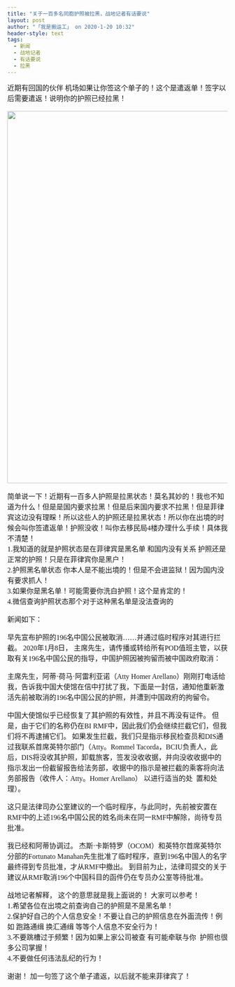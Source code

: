 ```yaml
---
title: "关于一百多名同胞护照被拉黑，战地记者有话要说"
layout: post
author: "「我是搬运工」 on 2020-1-20 10:32"
header-style: text
tags:
  - 新闻
  - 战地记者
  - 有话要说
  - 拉黑
---
```


<head></head>
<body>
 <font face="微软雅黑"><font size="3">近期有回国的伙伴 机场如果让你签这个单子的！这个是遣返单！签字以后需要遣返！说明你的护照已经拉黑！</font></font>
 <br> 
 <font face="微软雅黑"><font size="3"><br> </font></font> 
 <div align="center"> 
  <font face="微软雅黑"><font size="3"> 
    <ignore_js_op> 
     <img aid="1328181" src="https://bbs.boniu123.cc/data/attachment/forum/202001/19/024324ahkv1voo8cdlv3nc.jpg" zoomfile="data/attachment/forum/202001/19/024324ahkv1voo8cdlv3nc.jpg" file="data/attachment/forum/202001/19/024324ahkv1voo8cdlv3nc.jpg" width="850" inpost="1"> 
     <div class="tip tip_4 aimg_tip" id="aimg_1328181_menu" style="position: absolute; display: none" disautofocus="true"> 
      <div class="xs0"> 
       <p><strong>photo_2020-01-17_22-10-09.jpg</strong> <em class="xg1">(169.55 KB, 下载次数: 0)</em></p> 
       <p> <a href="forum.php?mod=attachment&amp;aid=MTMyODE4MXw5YTRhMzZiOHwxNTc5NDg4MDQxfDB8NTUzNjU1&amp;nothumb=yes" target="_blank">下载附件</a> &nbsp;<a href="javascript:;" onclick="showWindow(this.id, this.getAttribute('url'), 'get', 0);" id="savephoto_1328181" url="home.php?mod=spacecp&amp;ac=album&amp;op=saveforumphoto&amp;aid=1328181&amp;handlekey=savephoto_1328181">保存到相册</a> </p> 
       <p class="xg1 y"><span title="2020-1-19 02:43">昨天&nbsp;02:43</span> 上传</p> 
      </div> 
      <div class="tip_horn"></div> 
     </div> 
    </ignore_js_op> </font></font> 
 </div>
 <br> 
 <font face="微软雅黑"><font size="3">简单说一下！近期有一百多人护照是拉黑状态！莫名其妙的！我也不知道为什么！但是是国内要求拉黑！但是后来国内要求不拉黑！但是菲律宾这边没有理睬！所以这些人的护照还是拉黑状态！所以你在出境的时候会叫你签遣返单！护照没收！叫你去移民局4楼办理什么手续！具体我不清楚！</font></font>
 <font face="微软雅黑"><font size="3"><br> </font></font>
 <font face="微软雅黑"><font size="3">1.我知道的就是护照状态是在菲律宾是黑名单 和国内没有关系 护照还是正常的护照！只是在菲律宾你是黑户！</font></font>
 <br> 
 <font face="微软雅黑"><font size="3">2.护照黑名单状态 你本人是不能出境的！但是不会进监狱！因为国内没有要求抓人！</font></font>
 <br> 
 <font face="微软雅黑"><font size="3">3.如果你是黑名单！可能需要你洗白护照！这个是肯定的！</font></font>
 <br> 
 <font face="微软雅黑"><font size="3">4.微信查询护照状态那个对于这种黑名单是没法查询的 </font></font>
 <br> 
 <br> 
 <font face="微软雅黑"><font size="3">新闻如下：</font></font>
 <font face="微软雅黑"><font size="3"><br> </font></font>
 <br> 
 <font face="微软雅黑"><font size="3">早先宣布护照的196名中国公民被取消……并通过临时程序对其进行拦截。</font></font>
 <font face="微软雅黑"><font size="3">2020年1月8日，</font></font>
 <font face="微软雅黑"><font size="3">主席先生，请传播或转给所有POD值班主管，以获取有关196名中国公民的指导，中国护照因被拘留而被中国政府取消：</font></font>
 <font face="微软雅黑"><font size="3"><br> </font></font>
 <br> 
 <font face="微软雅黑"><font size="3">主席先生，阿蒂·荷马·阿雷利亚诺（Atty Homer Arellano）刚刚打电话给我，告诉我中国大使馆在信中打扰了我，下面是一封信，通知他重新激活先前被取消的196名中国公民的护照，并遭到中国政府的拘留令。</font></font>
 <br> 
 <br> 
 <font face="微软雅黑"><font size="3">中国大使馆似乎已经恢复了其护照的有效性，并且不再没有证件。 但是，由于它们的名称仍在BI RMF中，因此我们仍会继续拦截它们，但我们将不再逮捕它们。 如果发生拦截，我们只是指示移民检查员和DIS通过我联系首席英特尔部门（Atty。Rommel Tacorda，BCIU负责人，此后，DIS将没收其护照，卸载旅客，签发没收收据，并向没收收据中的指示发出一份截留报告给法务部，收据中的指示是被拦截的乘客将向法务部报告（收件人：Atty。Homer Arellano） 以进行适当的处&nbsp;&nbsp;置和处理）。</font></font>
 <font face="微软雅黑"><font size="3"><br> </font></font>
 <br> 
 <font face="微软雅黑"><font size="3">这只是法律司办公室建议的一个临时程序，与此同时，先前被安置在RMF中的上述196名中国公民的姓名尚未在同一RMF中解除，尚待专员批准。</font></font>
 <font face="微软雅黑"><font size="3"><br> </font></font>
 <br> 
 <font face="微软雅黑"><font size="3">我已经和阿蒂协调过。 杰斯·卡斯特罗（OCOM）和英特尔首席英特尔分部的Fortunato Manahan先生批准了临时程序，直到196名中国人的名字最终得到专员批准，才从RMF中撤出。 到目前为止，法律司提交的关于建议从RMF取消196个中国科目的函件仍在专员办公室等待批准。</font></font>
 <font face="微软雅黑"><font size="3"><br> </font></font>
 <br> 
 <font face="微软雅黑"><font size="3">战地记者解释，</font></font>
 <font face="微软雅黑"><font size="3">这个的意思就是我上面说的！ 大家可以参考！ </font></font>
 <br> 
 <font face="微软雅黑"><font size="3">1.希望各位在出境之前查询自己的护照是不是黑名单！</font></font>
 <br> 
 <font face="微软雅黑"><font size="3">2.保护好自己的个人信息安全！不要让自己的护照信息在外面流传！例如 跑路通缉 换汇通缉 等等个人信息不安全行为！</font></font>
 <br> 
 <font face="微软雅黑"><font size="3">3.不要跳槽过于频繁！因为如果上家公司被查 有可能牵联与你&nbsp;&nbsp;护照也很多公司掌握！</font></font>
 <br> 
 <font face="微软雅黑"><font size="3">4.不要做任何违法乱纪的行为！</font></font>
 <font face="微软雅黑"><font size="3"><br> </font></font>
 <br> 
 <font face="微软雅黑"><font size="3">谢谢！</font></font>
 <font face="微软雅黑"><font size="3">加一句签了这个单子遣返，以后就不能来菲律宾了！</font></font>
 <br> 
 <br> 
 <br>
</body>


